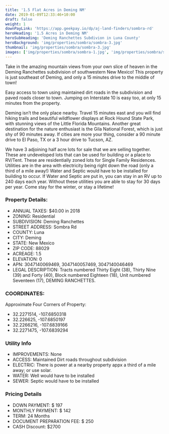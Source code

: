 ```yaml
---
title: '1.5 Flat Acres in Deming NM'
date: 2019-01-09T12:33:46+10:00
draft: false
weight: 1
downPayLink: 'https://app.geekpay.io/dp/aj-land-finders/sombra-rd'
heroHeading: '1.5 Acres in Deming NM'
heroSubHeading: 'Deming Ranchettes Subdivion in Luna County'
heroBackground: 'img/properties/sombra/sombra-3.jpg'
thumbnail: 'img/properties/sombra/sombra-3.jpg'
images: ['img/properties/sombra/sombra-1.jpg', 'img/properties/sombra/sombra-2.jpg', 'img/properties/sombra/sombra-3.jpg', 'img/properties/sombra/sombra-4.jpg', 'img/properties/sombra/sombra-5.jpg', 'img/properties/sombra/sombra-6.jpg', 'img/properties/sombra/sombra-7.jpg']
---
```


Take in the amazing mountain views from your own slice of heaven in the Deming Ranchettes subdivision of southwestern New Mexico! This property is just southeast of Deming, and only a 15 minutes drive to the middle of town! 

Easy access to town using maintained dirt roads in the subdivision and paved roads closer to town. Jumping on Interstate 10 is easy too, at only 15 minutes from the property. 

Deming isn’t the only place nearby. Travel 15 minutes east and you will find hiking trails and beautiful wildflower displays at Rock Hound State Park, with stunning views of the Little Florida Mountains. Another great destination for the nature enthusiast is the Gila National Forest, which is just shy of 90 minutes away. If cities are more your thing, consider a 90 minute drive to El Paso, TX or a 3 hour drive to Tucson, AZ.

We have 3 adjoining half acre lots for sale that we are selling together. These are undeveloped lots that can be used for building or a place to RV/Tent. These are residentially zoned lots for Single Family Residences. Utilities are in the area with electricity being right down the road (only a third of a mile away!) Water and Septic would have to be installed for building to occur. If Water and Septic are put in, you can stay in an RV up to 240 days each year. Without these utilities you are able to stay for 30 days per year. Come stay for the winter, or stay a lifetime! 

### Property Details:

- ANNUAL TAXES: $40.00 in 2018
- ZONING: Residential 
- SUBDIVISION: Deming Ranchettes
- STREET ADDRESS: Sombra Rd
- COUNTY: Luna
- CITY: Deming
- STATE: New Mexico
- ZIP CODE: 88029
- ACREAGE: 1.5
- ELEVATION: 0
- APN: 3047140069469, 3047140057469, 3047140046469
- LEGAL DESCRIPTION: Tracts numbered Thirty Eight (38), Thirty Nine (39) and Forty (40), Block numbered Eighteen (18), Unit numbered Seventeen (17), DEMING RANCHETTES.

### COORDINATES:
Approximate Four Corners of Property:

* 32.2271514, -107.6850318
* 32.226625, -107.6850197
* 32.2266216, -107.6839166
* 32.2271475, -107.6839294

### Utility Info
- IMPROVEMENTS: None
- ACCESS: Maintained Dirt roads throughout subdivision
- ELECTRIC: There is power at a nearby property appx a third of a mile away; or use solar. 
- WATER: Well would have to be installed 
- SEWER: Septic would have to be installed

### Pricing Details
- DOWN PAYMENT: $ 197
- MONTHLY PAYMENT: $ 142
- TERM: 24 Months
- DOCUMENT PREPARATION FEE: $ 250
- CASH Discount: $2700
